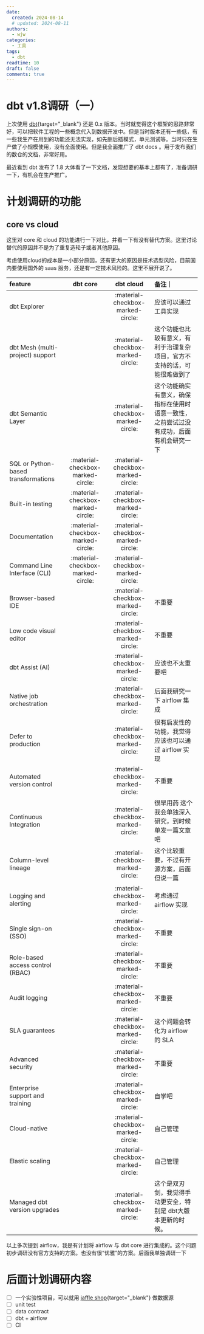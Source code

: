 ```yaml
---
date:
  created: 2024-08-14
  # updated: 2024-08-11
authors:
  - wjw
categories:
  - 工具
tags:
  - dbt
readtime: 10
draft: false
comments: true
---
```


# dbt v1.8调研（一）

上次使用 [dbt](https://www.getdbt.com/){target="_blank"} 还是 0.x 版本。当时就觉得这个框架的思路非常好，可以把软件工程的一些概念代入到数据开发中。但是当时版本还有一些低，有一些我生产在用到的功能还无法实现，如先删后插模式，单元测试等。当时只在生产做了小规模使用，没有全面使用。但是我全面推广了 dbt docs 。用于发布我们的数仓的文档，非常好用。

最近看到 dbt 发布了 1.8 大体看了一下文档，发现想要的基本上都有了，准备调研一下，有机会在生产推广。

<!-- more -->

# 计划调研的功能

## core vs cloud

这里对 core 和 cloud 的功能进行一下对比，并看一下有没有替代方案。这里讨论替代的原因并不是为了重复造轮子或者其他原因。

考虑使用cloud的成本是一小部分原因，还有更大的原因是技术选型风险，目前国内要使用国外的 saas 服务，还是有一定技术风险的。这里不展开说了。

| feature      | dbt core                          | dbt cloud| 备注｜
| :--------- | :----------------------------------: | :----------------------------------:|:----|
| dbt Explorer     |   |:material-checkbox-marked-circle:| 应该可以通过工具实现 |
| dbt Mesh (multi-project) support       | | :material-checkbox-marked-circle:| 这个功能也比较有意义，有利于治理复杂项目，官方不支持的话，可能很难做到了 |
| dbt Semantic Layer    | |:material-checkbox-marked-circle:| 这个功能确实有意义，确保指标在使用时语意一致性，之前尝试过没有成功，后面有机会研究一下|
|SQL or Python-based transformations|:material-checkbox-marked-circle:|:material-checkbox-marked-circle:||
|Built-in testing|:material-checkbox-marked-circle:|:material-checkbox-marked-circle:||
|Documentation|:material-checkbox-marked-circle:|:material-checkbox-marked-circle:||
|Command Line Interface (CLI)|:material-checkbox-marked-circle:|:material-checkbox-marked-circle:||
|Browser-based IDE||:material-checkbox-marked-circle:|不重要|
|Low code visual editor||:material-checkbox-marked-circle:|不重要|
|dbt Assist (AI)||:material-checkbox-marked-circle:|应该也不太重要吧|
|Native job orchestration||:material-checkbox-marked-circle:|后面我研究一下 airflow 集成|
|Defer to production||:material-checkbox-marked-circle:|很有启发性的功能，我觉得应该也可以通过 airflow 实现|
|Automated version control||:material-checkbox-marked-circle:|不重要|
|Continuous Integration||:material-checkbox-marked-circle:|很早用药 这个我会单独深入研究，到时候单发一篇文章吧|
|Column-level lineage||:material-checkbox-marked-circle:|这个比较重要，不过有开源方案，后面但说一篇|
|Logging and alerting||:material-checkbox-marked-circle:|考虑通过 airflow 实现|
|Single sign-on (SSO)||:material-checkbox-marked-circle:|不重要|
|Role-based access control (RBAC)||:material-checkbox-marked-circle:|不重要|
|Audit logging||:material-checkbox-marked-circle:|不重要|
|SLA guarantees||:material-checkbox-marked-circle:|这个问题会转化为 airflow 的 SLA|
|Advanced security||:material-checkbox-marked-circle:|不重要|
|Enterprise support and training||:material-checkbox-marked-circle:|自学吧|
|Cloud-native||:material-checkbox-marked-circle:|自己管理|
|Elastic scaling||:material-checkbox-marked-circle:|自己管理|
|Managed dbt version upgrades||:material-checkbox-marked-circle:|这个是双刃剑，我觉得手动更安全，特别是 dbt大版本更新的时候。|

以上多次提到 airflow，我是有计划将 airflow 与 dbt core 进行集成的。这个问题初步调研没有官方支持的方案。也没有很“优雅”的方案。后面我单独调研一下

# 后面计划调研内容

- [ ] 一个实验性项目，可以就用 [jaffle shop](https://github.com/dbt-labs/jaffle-shop-generator){target="_blank"} 做数据源
- [ ] unit test
- [ ] data contract
- [ ] dbt + airflow
- [ ] CI
